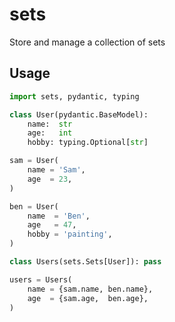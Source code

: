 # sets
Store and manage a collection of sets

## Usage
```python
import sets, pydantic, typing

class User(pydantic.BaseModel):
    name:  str
    age:   int
    hobby: typing.Optional[str]

sam = User(
    name = 'Sam',
    age  = 23,
)

ben = User(
    name  = 'Ben',
    age   = 47,
    hobby = 'painting',
)

class Users(sets.Sets[User]): pass

users = Users(
    name = {sam.name, ben.name},
    age  = {sam.age,  ben.age},
)
```
